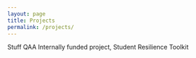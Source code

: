 ```yaml
---
layout: page
title: Projects
permalink: /projects/
---
```


Stuff
QAA Internally funded project, Student Resilience Toolkit
